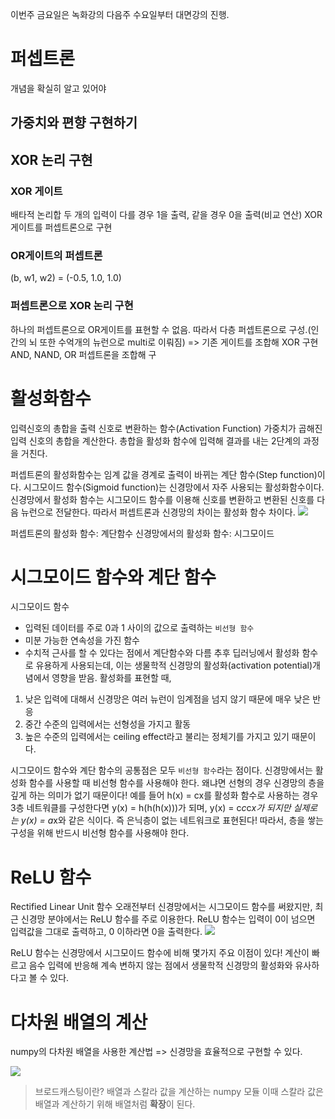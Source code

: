 이번주 금요일은 녹화강의
다음주 수요일부터 대면강의 진행.

# 퍼셉트론
개념을 확실히 알고 있어야

## 가중치와 편향 구현하기

## XOR 논리 구현
### XOR 게이트
배타적 논리합
두 개의 입력이 다를 경우 1을 출력, 같을 경우 0을 출력(비교 연산)
XOR 게이트를 퍼셉트론으로 구현

### OR게이트의 퍼셉트론
(b, w1, w2) = (-0.5, 1.0, 1.0)

### 퍼셉트론으로 XOR 논리 구현
하나의 퍼셉트론으로 OR게이트를 표현할 수 없음.
따라서 다층 퍼셉트론으로 구성.(인간의 뇌 또한 수억개의 뉴런으로 multi로 이뤄짐)
=> 기존 게이트를 조합해 XOR 구현
AND, NAND, OR 퍼셉트론을 조합해 구

# 활성화함수
입력신호의 총합을 출력 신호로 변환하는 함수(Activation Function)
가중치가 곱해진 입력 신호의 총합을 계산한다.
총합을 활성화 함수에 입력해 결과를 내는 2단계의 과정을 거친다.

퍼셉트론의 활성화함수는 임계 값을 경계로 출력이 바뀌는 계단 함수(Step function)이다.
시그모이드 함수(Sigmoid function)는 신경망에서 자주 사용되는 활성화함수이다.
신경망에서 활성화 함수는 시그모이드 함수를 이용해 신호를 변환하고 변환된 신호를 다음 뉴런으로 전달한다.
따라서 퍼셉트론과 신경망의 차이는 활성화 함수 차이다.
![](https://images.velog.io/images/allzeroyou/post/d3e1fb26-abb4-490b-9d8b-611470cd239b/%E1%84%89%E1%85%B3%E1%84%8F%E1%85%B3%E1%84%85%E1%85%B5%E1%86%AB%E1%84%89%E1%85%A3%E1%86%BA%202022-03-23%20%E1%84%8B%E1%85%A9%E1%84%92%E1%85%AE%204.05.24.png)
>
퍼셉트론의 활성화 함수: 계단함수
신경망에서의 활성화 함수: 시그모이드

# 시그모이드 함수와 계단 함수
시그모이드 함수
- 입력된 데이터를 주로 0과 1 사이의 값으로 출력하는 `비선형 함수`
- 미분 가능한 연속성을 가진 함수
- 수치적 근사를 할 수 있다는 점에서 계단함수와 다름
추후 딥러닝에서 활성화 함수로 유용하게 사용되는데, 이는 생물학적 신경망의 활성화(activation potential)개념에서 영향을 받음.
활성화를 표현할 때,
1) 낮은 입력에 대해서 신경망은 여러 뉴런이 임계점을 넘지 않기 때문에 매우 낮은 반응
2) 중간 수준의 입력에서는 선형성을 가지고 활동
3) 높은 수준의 입력에서는 ceiling effect라고 불리는 정체기를 가지고 있기 때문이다.

시그모이드 함수와 계단 함수의 공통점은
모두 `비선형 함수`라는 점이다.
신경망에서는 활성화 함수를 사용할 때 비선형 함수를 사용해야 한다.  왜냐면 선형의 경우 신경망의 층을 깊게 하는 의미가 없기 때문이다!
예를 들어 h(x) = cx를 활성화 함수로 사용하는 경우 3층 네트워클를 구성한다면 y(x) = h(h(h(x)))가 되며, y(x) = c*c*c*x가 되지만 실제로는 y(x) = a*x와 같은 식이다.
즉 은닉층이 없는 네트워크로 표현된다!
따라서, 층을 쌓는 구성을 위해 반드시 비선형 함수를 사용해야 한다.

# ReLU 함수
Rectified Linear Unit 함수
오래전부터 신경망에서는 시그모이드 함수를 써왔지만, 최근 신경망 분야에서는 ReLU 함수를 주로 이용한다.
ReLU 함수는 입력이 0이 넘으면 입력값을 그대로 출력하고, 0 이하라면 0을 출력한다.
![](https://images.velog.io/images/allzeroyou/post/c65a5f49-0f5e-4e90-a595-686bb71d72a4/%E1%84%89%E1%85%B3%E1%84%8F%E1%85%B3%E1%84%85%E1%85%B5%E1%86%AB%E1%84%89%E1%85%A3%E1%86%BA%202022-03-23%20%E1%84%8B%E1%85%A9%E1%84%92%E1%85%AE%204.14.09.png)

ReLU 함수는 신경망에서 시그모이드 함수에 비해 몇가지 주요 이점이 있다!
계산이 빠르고 음수 입력에 반응해 계속 변하지 않는 점에서 생물학적 신경망의 활성화와 유사하다고 볼 수 있다.

# 다차원 배열의 계산
numpy의 다차원 배열을 사용한 계산법
=> 신경망을 효율적으로 구현할 수 있다.

![](https://images.velog.io/images/allzeroyou/post/5ade3108-e21e-4320-a57f-484dccdcc195/%E1%84%89%E1%85%B3%E1%84%8F%E1%85%B3%E1%84%85%E1%85%B5%E1%86%AB%E1%84%89%E1%85%A3%E1%86%BA%202022-03-23%20%E1%84%8B%E1%85%A9%E1%84%92%E1%85%AE%204.21.43.png)


> 브로드캐스팅이란?
배열과 스칼라 값을 계산하는 numpy 모듈
이때 스칼라 값은 배열과 계산하기 위해 배열처럼 **확장**이 된다.

